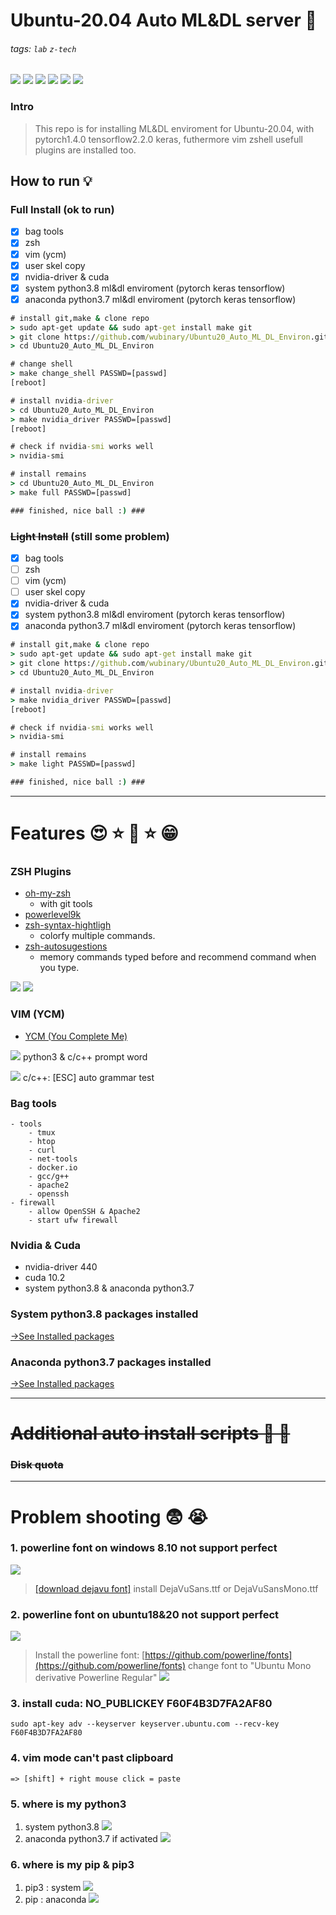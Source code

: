 # Ubuntu-20.04 Auto ML&DL server 💪

###### tags: `lab` `z-tech`
![](https://img.shields.io/static/v1?label=Ubuntu&message=20.04&color=purple)
![](https://img.shields.io/static/v1?label=python&message=3.7|3.8&color=blue)
![](https://img.shields.io/static/v1?label=pytorch&message=1.5&color=orange)
![](https://img.shields.io/static/v1?label=tensorflow&message=2.2.0&color=orange)
![](https://img.shields.io/static/v1?label=shell&message=zsh&color=green)
![](https://img.shields.io/static/v1?label=shell&message=vim&color=green)

### Intro
>This repo is for installing ML&DL enviroment for Ubuntu-20.04, with pytorch1.4.0 tensorflow2.2.0 keras, futhermore vim zshell usefull plugins are installed too.

## How to run 💡
### Full Install (ok to run)
- [x] bag tools
- [x] zsh
- [x] vim (ycm)
- [x] user skel copy
- [x] nvidia-driver & cuda
- [x] system python3.8 ml&dl enviroment (pytorch keras tensorflow)
- [x] anaconda python3.7 ml&dl enviroment (pytorch keras tensorflow)
```cmd
# install git,make & clone repo
> sudo apt-get update && sudo apt-get install make git
> git clone https://github.com/wubinary/Ubuntu20_Auto_ML_DL_Environ.git
> cd Ubuntu20_Auto_ML_DL_Environ

# change shell
> make change_shell PASSWD=[passwd]
[reboot]

# install nvidia-driver
> cd Ubuntu20_Auto_ML_DL_Environ
> make nvidia_driver PASSWD=[passwd]
[reboot]

# check if nvidia-smi works well
> nvidia-smi

# install remains
> cd Ubuntu20_Auto_ML_DL_Environ
> make full PASSWD=[passwd]  

### finished, nice ball :) ###
``` 
### ~~Light Install~~ (still some problem)
- [x] bag tools
- [ ] zsh
- [ ] vim (ycm)
- [ ] user skel copy
- [x] nvidia-driver & cuda
- [x] system python3.8 ml&dl enviroment (pytorch keras tensorflow)
- [x] anaconda python3.7 ml&dl enviroment (pytorch keras tensorflow)
```cmd
# install git,make & clone repo
> sudo apt-get update && sudo apt-get install make git
> git clone https://github.com/wubinary/Ubuntu20_Auto_ML_DL_Environ.git
> cd Ubuntu20_Auto_ML_DL_Environ

# install nvidia-driver
> make nvidia_driver PASSWD=[passwd]
[reboot]

# check if nvidia-smi works well
> nvidia-smi

# install remains
> make light PASSWD=[passwd]  

### finished, nice ball :) ###
```
---
# Features 😍 ⭐ 🥳 ⭐ 😁

### ZSH Plugins
* [oh-my-zsh](https://)
    - with git tools
* [powerlevel9k](https://github.com/Powerlevel9k/powerlevel9k)
* [zsh-syntax-hightligh](https://github.com/zsh-users/zsh-syntax-highlighting)
    - colorfy multiple commands.
* [zsh-autosugestions](https://github.com/zsh-users/zsh-autosuggestions)
    - memory commands typed before and recommend command when you type.
    
![](https://i.imgur.com/xMxqDAc.png)
![](https://i.imgur.com/WViNr2h.gif)

### VIM (YCM)
* [YCM (You Complete Me)](https://github.com/ycm-core/YouCompleteMe)

![](https://i.imgur.com/3eq2Nnu.gif)
python3 & c/c++ prompt word

![](https://i.imgur.com/A077MSN.gif)
c/c++: [ESC] auto grammar test

### Bag tools
```
- tools
    - tmux 
    - htop
    - curl
    - net-tools
    - docker.io
    - gcc/g++
    - apache2
    - openssh
- firewall
    - allow OpenSSH & Apache2
    - start ufw firewall
```

### Nvidia & Cuda
* nvidia-driver 440
* cuda 10.2
* system python3.8 & anaconda python3.7

### System python3.8 packages installed
[->See Installed packages](https://github.com/wubinary/Ubuntu20_Auto_ML_DL_Environ/tree/master/files/python3.8_system)

### Anaconda python3.7 packages installed
[->See Installed packages](https://github.com/wubinary/Ubuntu20_Auto_ML_DL_Environ/tree/master/files/python3.7_anaconda)

---
# ~~Additional auto install scripts 🥱 🎉~~
### ~~Disk quota~~

---
# Problem shooting 😨 😭 
### 1. powerline font on windows 8.10 not support perfect
![](https://i.imgur.com/WcaX5Ik.png)
>[[download dejavu font]](https://dejavu-fonts.github.io/Download.html)
>install DejaVuSans.ttf or DejaVuSansMono.ttf

### 2. powerline font on ubuntu18&20 not support perfect
![](https://i.imgur.com/MDl9ccE.png)
>Install the powerline font: [https://github.com/powerline/fonts](https://github.com/powerline/fonts)
>change font to "Ubuntu Mono derivative Powerline Regular"
>![](https://i.imgur.com/KsbvAmr.png)

### 3. install cuda: NO_PUBLICKEY F60F4B3D7FA2AF80
```=
sudo apt-key adv --keyserver keyserver.ubuntu.com --recv-key F60F4B3D7FA2AF80
```

### 4. vim mode can't past clipboard
```=
=> [shift] + right mouse click = paste
```

### 5. where is my python3
1. system python3.8
![](https://i.imgur.com/zt3WSCS.png)
2. anaconda python3.7 if activated
![](https://i.imgur.com/0Jx45V9.png)

### 6. where is my pip & pip3
1. pip3 : system 
![](https://i.imgur.com/ZL0YjCm.png)
2. pip : anaconda
![](https://i.imgur.com/YdpKH7s.png)
